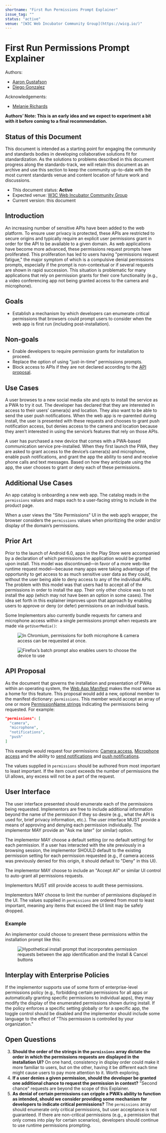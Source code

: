 ```yaml
---
shortname: "First Run Permissions Prompt Explainer"
issue_tag: ""
status: "active"
venue: "[W3C Web Incubator Community Group](https://wicg.io/)"
---
```


# First Run Permissions Prompt Explainer

Authors:

* [Aaron Gustafson](https://github.com/aarongustafson)
* [Diego Gonzalez](https://github.com/diekus)

Acknowledgements:

* [Melanie Richards](https://github.com/melanierichards)

**Authors’ Note: This is an early idea and we expect to experiment a bit with it before coming to a final recommendation.**

## Status of this Document

This document is intended as a starting point for engaging the community and standards bodies in developing collaborative solutions fit for standardization. As the solutions to problems described in this document progress along the standards-track, we will retain this document as an archive and use this section to keep the community up-to-date with the most current standards venue and content location of future work and discussions.

* This document status: **Active**
* Expected venue: [W3C Web Incubator Community Group](https://wicg.io/) 
* Current version: this document

## Introduction

An increasing number of sensitive APIs have been added to the web platform. To ensure user privacy is protected, these APIs are restricted to secure origins and typically require an explicit user permissions grant in order for the API to be available to a given domain. As web applications have become more advanced, these permissions request prompts have proliferated. This proliferation has led to users having "permissions request fatigue," the major symptom of which is a compulsive denial permissions prompts, especially if the prompt is non-contextual or if several requests are shown in rapid succession. This situation is problematic for many applications that rely on permission grants for their core functionality (e.g., a video conferencing app not being granted access to the camera and microphone).

## Goals

* Establish a mechanism by which developers can enumerate critical permissions that browsers could prompt users to consider when the web app is first run (including post-installation).

## Non-goals

* Enable developers to require permission grants for installation to proceed.
* Replace the option of using "just-in-time" permissions prompts.
* Block access to APIs if they are not declared according to the [API proposal](#api-proposal).

## Use Cases

A user browses to a new social media site and opts to install the service as a PWA to try it out. The developer has declared that they are interested in access to their users’ camera(s) and location. They also want to be able to send the user push notifications. When the web app is re-parented during install, the user is presented with these requests and chooses to grant push notification access, but denies access to the camera and location because they aren’t interested in using the service’s features that rely on those APIs.

A user has purchased a new device that comes with a PWA-based communication service pre-installed. When they first launch the PWA, they are asked to grant access to the device’s camera(s) and microphone, enable push notifications, and grant the app the ability to send and receive phone calls and text messages. Based on how they anticipate using the app, the user chooses to grant or deny each of these permissions.

## Additional Use Cases

An app catalog is onboarding a new web app. The catalog reads in the `permissions` values and maps each to a user-facing string to include in the product page.

When a user views the "Site Permissions" UI in the web app’s wrapper, the browser considers the `permissions` values when prioritizing the order and/or display of the domain’s permissions.

## Prior Art

Prior to the launch of Android 6.0, apps in the Play Store were accompanied by a declaration of which permissions the application would be granted upon install. This model was discontinued—in favor of a more web-like runtime request model—because many apps were taking advantage of the opportunity to get access to as much sensitive user data as they could, without the user being able to deny access to any of the individual APIs. The problem with this model was that users had to accept all of the permissions in order to install the app. Their only other choice was to not install the app (which may not have been an option in some cases). The idea set forth in this explainer improves upon that approach by enabling users to approve or deny (or defer) permissions on an individual basis.

Some Implementors also currently bundle requests for camera and microphone access within a single permissions prompt when requests are made via `getUserMedia()`:

<figure id="chromium-batch">

![In Chromium, permissions for both microphone & camera access can be requested at once.](2.png)

</figure>

<figure id="firefox-batch">

![Firefox’s batch prompt also enables users to choose the device to use](3.png)

</figure>

## API Proposal

As the document that governs the installation and presentation of PWAs within an operating system, the [Web App Manifest](https://w3c.github.io/manifest/) makes the most sense as a home for this feature. This proposal would add a new, optional member to the manifest dictionary: `permissions`. This member would accept an array of one or more [PermissionName strings](https://w3c.github.io/permissions/#enumdef-permissionname) indicating the permissions being requested. For example:

```json
"permissions": [
  "camera",
  "microphone",
  "notifications",
  "push"
]
```

This example would request four permissions: [Camera access](https://w3c.github.io/permissions/#dom-permissionname-camera), [Microphone access](https://w3c.github.io/permissions/#dom-permissionname-camera) and the ability to [send notifications](https://w3c.github.io/permissions/#dom-permissionname-notifications) and [push notifications](https://w3c.github.io/permissions/#dom-permissionname-push).

The values supplied in `permissions` should be authored from most important to least important. If the item count exceeds the number of permissions the UI allows, any excess will not be a part of the request.

## User Interface

The user interface presented should enumerate each of the permissions being requested. Implementors are free to include additional information beyond the name of the permission if they so desire (e.g., what the API is used for, brief privacy information, etc.). The user interface MUST provide a means of approving and denying each permission individually. The implementor MAY provide an "Ask me later" (or similar) option.

The implementor MAY choose a default setting (or no default setting) for each permission. If a user has interacted with the site previously in a browsing session, the implementor SHOULD default to the existing permission setting for each permission requested (e.g., if camera access was previously denied for this origin, it should default to "Deny" in this UI).

The implementor MAY choose to include an "Accept All" or similar UI control to auto-grant all permissions requests.

Implementors MUST still provide access to audit these permissions.

Implementors MAY choose to limit the number of permissions displayed in the UI. The values supplied in `permissions` are ordered from most to least important, meaning any items that exceed the UI limit may be safely dropped.

### Example

An implementor could choose to present these permissions within the installation prompt like this:

<figure id="hypothetical-prompt">

![Hypothetical install prompt that incorporates permission requests between the app identification and the Install & Cancel buttons](1.png)

</figure>

## Interplay with Enterprise Policies

If the implementor supports use of some form of enterprise-level permissions policy (e.g., forbidding certain permissions for all apps or automatically granting specific permissions to individual apps), they may modify the display of the enumerated permissions shown during install. If the policy enforces a specific setting globally or for a specific app, the toggle control should be disabled and the implementor should include some language to the effect of "This permission is controlled by your organization."

## Open Questions

3. **Should the order of the strings in the `permissions` array dictate the order in which the permissions requests are displayed in the installation UI?** On one hand, consistency in display order could make it more familiar to users, but on the other, having it be different each time might cause users to pay more attention to it. Worth exploring.
4. **If a user denies a given permission, should the developer be granted one additional chance to request the permission in context?**  "Second chance" requests are beyond the scope of this Explainer.
5. **As denial of certain permissions can cripple a PWA’s ability to function as intended, should we consider providing some mechanism for developers to indicate critical permissions?** The `permissions` array should enumerate only critical permissions, but user acceptance is not guaranteed. If there are non-critical permissions (e.g., a permission that only comes into play for certain scenarios), developers should continue to use runtime permissions prompting.
